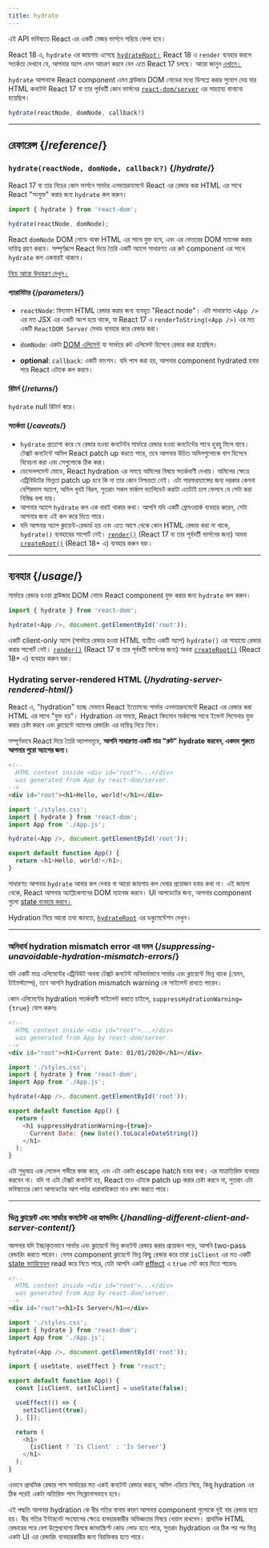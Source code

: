 ```yaml
---
title: hydrate
---
```


<Deprecated>

এই API ভবিষ্যতে React এর একটি মেজর ভার্সনে সরিয়ে ফেলা হবে।

React 18 এ, `hydrate` এর জায়গায় এসেছে [`hydrateRoot`।](/reference/react-dom/client/createRoot) React 18 এ `render` ব্যবহার করলে সতর্কতা দেখাবে যে, আপনার অ্যাপ এমন আচরণ করবে যেন এতে React 17 চলছে। আরো জানুন [এখানে।](/blog/2022/03/08/react-18-upgrade-guide#updates-to-client-rendering-apis)

</Deprecated>

<Intro>

`hydrate` আপনাকে React component এমন ব্রাউজার DOM নোডের মধ্যে ডিসপ্লে করার সুযোগ দেয় যার HTML কনটেন্ট React 17 বা তার পূর্ববর্তী কোন ভার্সনের [`react-dom/server`](/reference/react-dom/server) এর সাহায্যে বানানো হয়েছিল।

```js
hydrate(reactNode, domNode, callback?)
```

</Intro>

<InlineToc />

---

## রেফারেন্স {/*reference*/}

### `hydrate(reactNode, domNode, callback?)` {/*hydrate*/}

React 17 বা তার নিচের কোন ভার্সনে সার্ভার এনভায়রনমেন্টে React এর রেন্ডার করা HTML এর সাথে React "সংযুক্ত" করার জন্য `hydrate` কল করুন।

```js
import { hydrate } from 'react-dom';

hydrate(reactNode, domNode);
```

React `domNode` DOM নোডে থাকা HTML এর সাথে যুক্ত হবে, এবং এর ভেতরের DOM ম্যানেজ করার দায়িত্ব গ্রহণ করবে। সম্পূর্ণরূপে React দিয়ে তৈরি একটি অ্যাপে সাধারণত এর রুট component এর সাথে `hydrate` কল একবারই থাকবে। 

[নিচে আরো উদাহরণ দেখুন।](#usage)

#### প্যারামিটার {/*parameters*/}

* `reactNode`: বিদ্যমান HTML রেন্ডার করার জন্য ব্যবহৃত "React node"। এটা সাধারণত `<App />` এর মত JSX এর একটি অংশ হয়ে থাকে, যা React 17 এ `renderToString(<App />)` এর মত একটি `ReactDOM Server` মেথড ব্যবহার করে রেন্ডার করা।

* `domNode`: একটা [DOM এলিমেন্ট](https://developer.mozilla.org/en-US/docs/Web/API/Element) যা সার্ভারে রুট এলিমেন্ট হিসেবে রেন্ডার করা হয়েছিল।

* **optional**: `callback`: একটি ফাংশন। যদি পাস করা হয়, আপনার component hydrated হবার পরে React এটাকে কল করবে।

#### রিটার্ন {/*returns*/}

`hydrate` null রিটার্ন করে।

#### সতর্কতা {/*caveats*/}
* `hydrate` প্রত্যাশা করে যে রেন্ডার হওয়া কনটেন্টব সার্ভারে রেন্ডার হওয়া কনটেন্টের সাথে হুবহু মিলে যাবে। টেক্সট কনটেন্টে অমিল React patch up করতে পারে, তবে আপনার উচিত অমিলগুলোকে বাগ হিসেবে বিবেচনা করা এবং সেগুলোকে ঠিক করা।
* ডেভেলপমেন্ট মোডে, React hydration এর সময়ে অমিলের বিষয়ে সতর্কবাণী দেখায়। অমিলের ক্ষেত্রে এট্রিবিউটের ভিন্নতা patch up হবে কি না তার কোন নিশ্চয়তা নেই। এটা পারফরম্যান্সের জন্য দরকার কেননা বেশিরভাগ অ্যাপে, অমিল খুবই বিরল, সুতরাং সকল মার্কাপ ভ্যালিডেট করাটা এতটাই চাপ ফেলবে যে সেটা করা নিষিদ্ধ বলা যায়।
* আপনার অ্যাপে `hydrate` কল এক বারই থাকার কথা। আপনি যদি একটি ফ্রেমওয়ার্ক ব্যবহার করেন, সেটা আপনার জন্য এই কল করে দিতে পারে।
* যদি আপনার অ্যাপ ক্লায়েন্ট-রেন্ডার্ড হয় এবং এতে আগে থেকে কোন HTML রেন্ডার করা না থাকে, `hydrate()` ব্যবহারের সাপোর্ট নেই। [`render()`](/reference/react-dom/render) (React 17 বা তার পূর্ববর্তী ভার্সনের জন্য) অথবা [`createRoot()`](/reference/react-dom/client/createRoot) (React 18+ এ) ব্যবহার করুন বরং।

---

## ব্যবহার {/*usage*/}

সার্ভারে রেন্ডার হওয়া <CodeStep step={2}>ব্রাউজার DOM নোডে</CodeStep>  <CodeStep step={1}>React component</CodeStep> যুক্ত করার জন্য `hydrate` কল করুন।

```js [[1, 3, "<App />"], [2, 3, "document.getElementById('root')"]]
import { hydrate } from 'react-dom';

hydrate(<App />, document.getElementById('root'));
```

একটি client-only অ্যাপ (সার্ভারে রেন্ডার হওয়া HTML ব্যতীত একটি অ্যাপ) `hydrate()` এর সাহায্যে রেন্ডার করার সাপোর্ট নেই। [`render()`](/reference/react-dom/render) (React 17 বা তার পূর্ববর্তী ভার্সনের জন্য) অথবা [`createRoot()`](/reference/react-dom/client/createRoot) (React 18+ এ) ব্যবহার করুন বরং।

### Hydrating server-rendered HTML {/*hydrating-server-rendered-html*/}

React এ, "hydration" হচ্ছে যেভাবে React ইতোমধ্যে সার্ভার এনভায়রনমেন্টে React এর রেন্ডার করা HTML এর সাথে "যুক্ত হয়"। Hydration এর সময়ে, React বিদ্যমান মার্কাপের সাথে ইভেন্ট লিসেনার যুক্ত করার চেষ্টা করবে এবং ক্লায়েন্টে অ্যাপের রেন্ডারিং এর দায়িত্ব নিয়ে নিবে।

সম্পূর্ণভাবে React দিয়ে তৈরি অ্যাপসমূহে, **আপনি সাধারণত একটি মাত্র "রুট" hydrate করবেন, একদম শুরুতে আপনার পুরো অ্যাপের জন্য।**

<Sandpack>

```html public/index.html
<!--
  HTML content inside <div id="root">...</div>
  was generated from App by react-dom/server.
-->
<div id="root"><h1>Hello, world!</h1></div>
```

```js index.js active
import './styles.css';
import { hydrate } from 'react-dom';
import App from './App.js';

hydrate(<App />, document.getElementById('root'));
```

```js App.js
export default function App() {
  return <h1>Hello, world!</h1>;
}
```

</Sandpack>

সাধারণত আপনার `hydrate` আবার কল দেবার বা আরো জায়গায় কল দেবার প্রয়োজন হবার কথা না। এই জায়গা থেকে, React আপনার অ্যাপ্লিকেশনের DOM ম্যানেজ করবে। UI আপডেটের জন্য, আপনার component গুলো [state ব্যবহার করবে।](/reference/react/useState)

Hydration নিয়ে আরো তথ্য জানতে, [`hydrateRoot`](/reference/react-dom/client/hydrateRoot) এর ডকুমেন্টেশন দেখুন।

---

### অনিবার্য hydration mismatch error এর দমন {/*suppressing-unavoidable-hydration-mismatch-errors*/}

যদি একটি মাত্র এলিমেন্টের এট্রিবিউট অথবা টেক্সট কনটেন্ট অনিবার্যভাবে সার্ভার এবং ক্লায়েন্টে ভিন্ন থাকে (যেমন, টাইমস্ট্যাম্প), তবে আপনি hydration mismatch warning কে সাইলেন্ট রাখতে পারেন।

কোন এলিমেন্টের hydration সতর্কবাণী সাইলেন্ট করতে চাইলে, `suppressHydrationWarning={true}` যোগ করুনঃ

<Sandpack>

```html public/index.html
<!--
  HTML content inside <div id="root">...</div>
  was generated from App by react-dom/server.
-->
<div id="root"><h1>Current Date: 01/01/2020</h1></div>
```

```js index.js
import './styles.css';
import { hydrate } from 'react-dom';
import App from './App.js';

hydrate(<App />, document.getElementById('root'));
```

```js App.js active
export default function App() {
  return (
    <h1 suppressHydrationWarning={true}>
      Current Date: {new Date().toLocaleDateString()}
    </h1>
  );
}
```

</Sandpack>

এটা শুধুমাত্র এক লেভেল গভীরে কাজ করে, এবং এটা একটা escape hatch হবার কথা। এর মাত্রাতিরিক্ত ব্যবহার করবেন না। যদি না এটা টেক্সট কনটেন্ট হয়, React তাও এটাকে patch up করার চেষ্টা করবে না, সুতরাং এটা ভবিষ্যতের কোণ আপডেটের আগ পর্যন্ত ধারাবাহিকতা নাও রক্ষা করতে পারে।

---

### ভিন্ন ক্লায়েন্ট এবং সার্ভার কনটেন্ট এর হ্যান্ডলিং {/*handling-different-client-and-server-content*/}

আপনার যদি ইচ্ছাকৃতভাবে সার্ভার এবং ক্লায়েন্টে ভিন্ন কনটেন্ট রেন্ডার করার প্রয়োজন পড়ে, আপনি two-pass রেন্ডারিং করতে পারেন। যেসব component ক্লায়েন্টে ভিন্ন কিছু রেন্ডার করে তারা `isClient` এর মত একটি [state ভ্যারিয়েবল](/reference/react/useState) read করে নিতে পারে, যেটা আপনি একটা [effect](/reference/react/useEffect) এ `true` সেট করে দিতে পারেনঃ

<Sandpack>

```html public/index.html
<!--
  HTML content inside <div id="root">...</div>
  was generated from App by react-dom/server.
-->
<div id="root"><h1>Is Server</h1></div>
```

```js index.js
import './styles.css';
import { hydrate } from 'react-dom';
import App from './App.js';

hydrate(<App />, document.getElementById('root'));
```

```js App.js active
import { useState, useEffect } from "react";

export default function App() {
  const [isClient, setIsClient] = useState(false);

  useEffect(() => {
    setIsClient(true);
  }, []);

  return (
    <h1>
      {isClient ? 'Is Client' : 'Is Server'}
    </h1>
  );
}
```

</Sandpack>

এভাবে প্রাথমিক রেন্ডার পাস সার্ভারের মত একই কনটেন্ট রেন্ডার করবে, অমিল এড়িয়ে গিয়ে, কিন্তু hydration এর ঠিক পরেই একটা অতিরিক্ত পাস সিঙ্ক্রোনাসভাবে হবে।

<Pitfall>

এই পদ্ধতি আপনার hydration কে ধীর গতির বানায় কারণ আপনার component গুলোকে দুই বার রেন্ডার হতে হয়। ধীর গতির ইন্টারনেট সংযোগের ক্ষেত্রে ব্যবহারকারীর অভিজ্ঞতার বিষয়ে খেয়াল রাখবেন। প্রাথমিক HTML রেন্ডারের পরে বেশ উল্লেখযোগ্য বিলম্বে জাভাস্ক্রিপ্ট কোড লোড হতে পারে, সুতরাং hydration এর ঠিক পর পর ভিন্ন একটা UI এর রেন্ডারিং ব্যবহারকারীর জন্য বিরক্তিকর হতে পারে।

</Pitfall>
